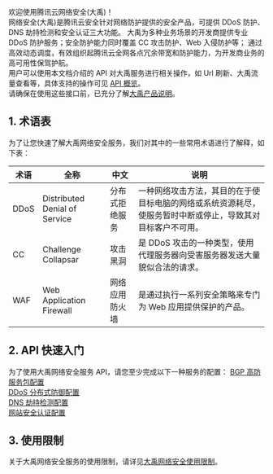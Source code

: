欢迎使用腾讯云网络安全(大禹)！  
网络安全(大禹)是腾讯云安全针对网络防护提供的安全产品，可提供 DDoS 防护、DNS 劫持检测和安全认证三大功能。
大禹为多种业务场景的开发商提供专业 DDoS 防护服务；安全防护能力同时覆盖 CC 攻击防护、Web 入侵防护等；
通过高效动态调度，有效组织起腾讯云全网各点冗余带宽和防护能力，为开发商业务的高可用性保驾护航。   
用户可以使用本文档介绍的 API 对大禹服务进行相关操作，如 Url 刷新、大禹流量查看等，具体支持的操作可见 <a href="https://www.qcloud.com/doc/api/361/API%E6%A6%82%E8%A7%88" title="API概览">API 概览</a>。  
请确保在使用这些接口前，已充分了解<a href="https://www.qcloud.com/doc/product/297/%e7%bd%91%e7%bb%9c%e5%ae%89%e5%85%a8%e4%ba%a7%e5%93%81%e7%ae%80%e4%bb%8b" title="大禹产品说明">大禹产品说明</a>。  

## 1. 术语表
为了让您快速了解大禹网络安全服务，我们对其中的一些常用术语进行了解释，如下表：

| 术语 | 全称 | 中文 | 说明 |
|---------|---------|---------|---------|
| DDoS | Distributed Denial of Service | 分布式拒绝服务 | 一种网络攻击方法，其目的在于使目标电脑的网络或系统资源耗尽，使服务暂时中断或停止，导致其对目标客户不可用。|
| CC | Challenge Collapsar | 攻击黑洞 | 是 DDoS 攻击的一种类型，使用代理服务器向受害服务器发送大量貌似合法的请求。|
| WAF | Web Application Firewall | 网络应用防火墙 | 是通过执行一系列安全策略来专门为 Web 应用提供保护的产品。|

## 2. API 快速入门
为了使用大禹网络安全服务 API，请您至少完成以下一种服务的配置：
<a href="https://www.qcloud.com/document/product/297/4039" title="BGP高防服务包配置">BGP 高防服务包配置</a>    
<a href="https://www.qcloud.com/doc/product/297/DDoS%e5%88%86%e5%b8%83%e5%bc%8f%e9%98%b2%e5%be%a1%e9%85%8d%e7%bd%ae" title="DDoS 分布式防御配置">DDoS 分布式防御配置</a>  
<a href="https://www.qcloud.com/doc/product/297/DNS%e5%8a%ab%e6%8c%81%e6%a3%80%e6%b5%8b%e9%85%8d%e7%bd%ae" title="DNS 劫持检测配置">DNS 劫持检测配置</a>  
<a href="https://www.qcloud.com/doc/product/297/%e7%bd%91%e7%ab%99%e5%ae%89%e5%85%a8%e8%ae%a4%e8%af%81%e9%85%8d%e7%bd%ae" title="网站安全认证配置">网站安全认证配置</a>  

## 3. 使用限制
关于大禹网络安全服务的使用限制，请详见<a href="https://www.qcloud.com/document/product/297/3296" title="大禹网络安全使用限制">大禹网络安全使用限制</a>。 
